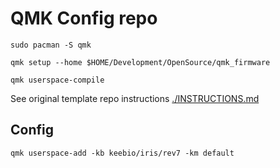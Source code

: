 # QMK Config repo

```
sudo pacman -S qmk

qmk setup --home $HOME/Development/OpenSource/qmk_firmware

qmk userspace-compile
```

See original template repo instructions [./INSTRUCTIONS.md](./INSTRUCTIONS.md)

## Config

```
qmk userspace-add -kb keebio/iris/rev7 -km default
```
